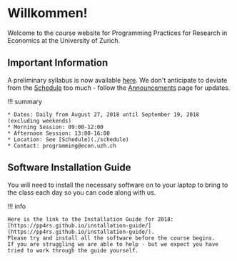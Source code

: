 # Willkommen!

Welcome to the course website for Programming Practices for Research in Economics at the University of Zurich.


## Important Information

A preliminary syllabus is now available [here](./assets/2018-PP4RS-syllabus.pdf).
We don't anticipate to deviate from the [Schedule](./schedule) too much - follow the [Announcements](./announcements) page for updates.

!!! summary

    * Dates: Daily from August 27, 2018 until September 19, 2018 (excluding weekends)
    * Morning Session: 09:00-12:00
    * Afternoon Session: 13:00-16:00
    * Location: See [Schedule](./schedule)
    * Contact: programming@econ.uzh.ch

## Software Installation Guide

You will need to install the necessary software on to your laptop to bring to the class each day so you can code along with us.

!!! info

    Here is the link to the Installation Guide for 2018: [https://pp4rs.github.io/installation-guide/](https://pp4rs.github.io/installation-guide/).  
    Please try and install all the software before the course begins.  
    If you are struggling we are able to help - but we expect you have tried to work through the guide yourself.  

<!--
*   The most recent version of the installation guide is [here](https://pp4rs.github.io/installation-guide/), but it may have evolved substantially since the course ran. -->


<!-- !!! tip -->
<!--     Please try and install all the software before the course begins. -->
<!--     If you are struggling we are able to help - but we expect you have tried to work through the guide yourself. -->

<!--     * When: YOUR_TIME -->
<!--     * Where: YOUR_LOCATION -->

<!--
## Slack Chat [<img src="https://maxcdn.icons8.com/Share/icon/Logos//slack1600.png" height="30" />](https://pp4rs.slack.com/)

Throughout the course we will post useful tidbits of information, and answer questions that are slightly off topic in a web-chat environment called Slack.

Click [here](https://pp4rs.slack.com/), or on the icon above, to be redirected to the Slack login page for our course. -->

